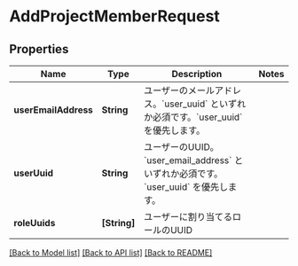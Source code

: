 # AddProjectMemberRequest

## Properties
Name | Type | Description | Notes
------------ | ------------- | ------------- | -------------
**userEmailAddress** | **String** | ユーザーのメールアドレス。&#x60;user_uuid&#x60; といずれか必須です。&#x60;user_uuid&#x60; を優先します。 | 
**userUuid** | **String** | ユーザーのUUID。&#x60;user_email_address&#x60; といずれか必須です。&#x60;user_uuid&#x60; を優先します。 | 
**roleUuids** | **[String]** | ユーザーに割り当てるロールのUUID | 

[[Back to Model list]](../README.md#documentation-for-models) [[Back to API list]](../README.md#documentation-for-api-endpoints) [[Back to README]](../README.md)


